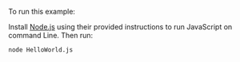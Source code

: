 To run this example:


Install [Node.js](https://github.com/joyent/node) using their provided instructions to run JavaScript on command Line. Then run:
```
node HelloWorld.js
```


